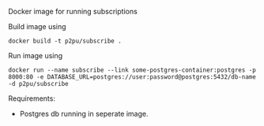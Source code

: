 Docker image for running subscriptions

Build image using

    docker build -t p2pu/subscribe .

Run image using

    docker run --name subscribe --link some-postgres-container:postgres -p 8000:80 -e DATABASE_URL=postgres://user:password@postgres:5432/db-name -d p2pu/subscribe

Requirements:

- Postgres db running in seperate image.
